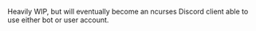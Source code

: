 
Heavily WIP, but will eventually become an ncurses Discord client able to use either bot or user account.
